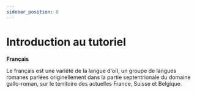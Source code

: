 ```yaml
---
sidebar_position: 0
---
```


# Introduction au tutoriel

**Français**

Le français est une variété de la langue d'oïl, un groupe de langues romanes parlées originellement dans la partie septentrionale du domaine gallo-roman, sur le territoire des actuelles France, Suisse et Belgique.